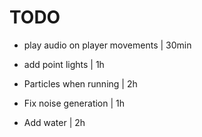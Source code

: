 # TODO

- play audio on player movements | 30min

- add point lights | 1h
- Particles when running | 2h
- Fix noise generation | 1h
- Add water | 2h
